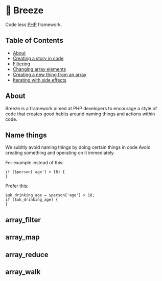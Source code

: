 # 🍃 Breeze
Code less [PHP](http://php.net/) framework.

## Table of Contents
* [About](#about)
* [Creating a story in code](#name_things)
* [Filtering](#array_filter)
* [Changing array elements](#array_map)
* [Creating a new thing from an array](#array_reduce)
* [Iterating with side effects](#array_walk)

## About

Breeze is a framework aimed at PHP developers to encourage a style of code that creates good habits around 
naming things and actions within code.


## Name things

We subltly avoid naming things by doing certain things in code
Avoid creating something and operating on it immediately.

For example instead of this:

    if ($person['age'] > 18) {
    }

Prefer this:

    $uk_drinking_age = $person['age'] > 18;
    if ($uk_drinking_age) {
    }
## array_filter

## array_map

## array_reduce

## array_walk

